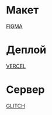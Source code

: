# Макет
[FIGMA](https://www.figma.com/file/PKUudRaGVDkLrhiYVmzCAP/INSPIRED-(Marathon)-(Copy)?mode=dev)

# Деплой
[VERCEL](https://inspired-online-store-git-main-rabopuk.vercel.app/)

# Сервер
[GLITCH](https://absorbing-holy-periwinkle.glitch.me/)
